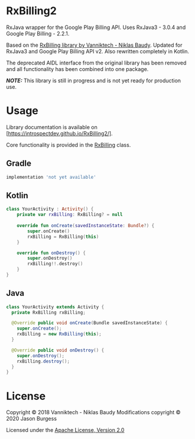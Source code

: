 # RxBilling2
RxJava wrapper for the Google Play Billing API. Uses RxJava3 - 3.0.4 and Google Play Billing - 2.2.1.

Based on the [RxBilling library by Vanniktech - Niklas Baudy](https://github.com/vanniktech/RxBilling).
Updated for RxJava3 and Google Play Billing API v2. Also rewritten completely in Kotlin.

The deprecated AIDL interface from the original library has been removed and all functionality has
been combined into one package.

***NOTE:*** This library is still in progress and is not yet ready for production use.

# Usage

Library documentation is available on [https://introspectdev.github.io/RxBilling2/].

Core functionality is provided in the [RxBilling](rxbilling/src/main/java/ml/introspectsoft/rxbilling/RxBilling.kt) class.

## Gradle

```groovy
implementation 'not yet available'
```

## Kotlin

```kotlin
class YourActivity : Activity() {
    private var rxBilling: RxBilling? = null
    
    override fun onCreate(savedInstanceState: Bundle?) {
        super.onCreate()
        rxBilling = RxBilling(this)
    }

    override fun onDestroy() {
        super.onDestroy()
        rxBilling!!.destroy()
    }
}
```

## Java

```java
class YourActivity extends Activity {
  private RxBilling rxBilling;

  @Override public void onCreate(Bundle savedInstanceState) {
    super.onCreate();
    rxBilling = new RxBilling(this);
  }

  @Override public void onDestroy() {
    super.onDestroy();
    rxBilling.destroy();
  }
}
```

# License

Copyright &copy; 2018 Vanniktech - Niklas Baudy
Modifications copyright &copy; 2020 Jason Burgess 

Licensed under the [Apache License, Version 2.0](http://www.apache.org/licenses/LICENSE-2.0)

